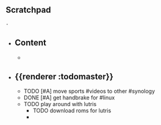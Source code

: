 ## Scratchpad
	-
- ## Content
	-
- ## {{renderer :todomaster}}
	- TODO [#A] move sports #videos to other #synology
	- DONE [#A] get handbrake for #linux
	- TODO play around with lutris
		- TODO download roms for lutris
		-